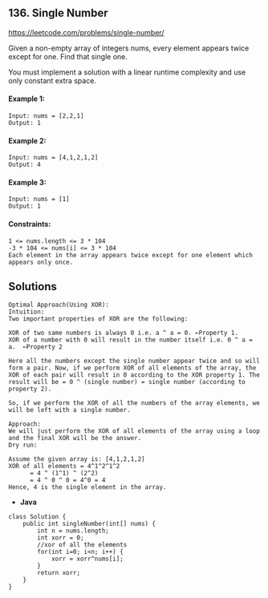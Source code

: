 ## 136. Single Number


https://leetcode.com/problems/single-number/

Given a non-empty array of integers nums, every element appears twice except for one. Find that single one.

You must implement a solution with a linear runtime complexity and use only constant extra space.


#### Example 1:
```
Input: nums = [2,2,1]
Output: 1
```

#### Example 2:
```
Input: nums = [4,1,2,1,2]
Output: 4
```

#### Example 3:
```
Input: nums = [1]
Output: 1
```

#### Constraints:
```
1 <= nums.length <= 3 * 104
-3 * 104 <= nums[i] <= 3 * 104
Each element in the array appears twice except for one element which appears only once.
```

## Solutions

```
Optimal Approach(Using XOR): 
Intuition:
Two important properties of XOR are the following:

XOR of two same numbers is always 0 i.e. a ^ a = 0. ←Property 1.
XOR of a number with 0 will result in the number itself i.e. 0 ^ a = a.  ←Property 2

Here all the numbers except the single number appear twice and so will form a pair. Now, if we perform XOR of all elements of the array, the XOR of each pair will result in 0 according to the XOR property 1. The result will be = 0 ^ (single number) = single number (according to property 2).

So, if we perform the XOR of all the numbers of the array elements, we will be left with a single number.

Approach:
We will just perform the XOR of all elements of the array using a loop and the final XOR will be the answer.
Dry run:

Assume the given array is: [4,1,2,1,2]
XOR of all elements = 4^1^2^1^2
      = 4 ^ (1^1) ^ (2^2)
      = 4 ^ 0 ^ 0 = 4^0 = 4
Hence, 4 is the single element in the array.
```
* **Java**

```
class Solution {
    public int singleNumber(int[] nums) {
        int n = nums.length;
        int xorr = 0;
        //xor of all the elements
        for(int i=0; i<n; i++) {
            xorr = xorr^nums[i];
        }
        return xorr;
    }
}
```